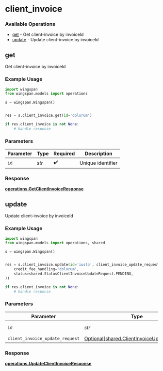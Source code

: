 # client_invoice

### Available Operations

* [get](#get) - Get client-invoice by invoiceId
* [update](#update) - Update client-invoice by invoiceId

## get

Get client-invoice by invoiceId

### Example Usage

```python
import wingspan
from wingspan.models import operations

s = wingspan.Wingspan()


res = s.client_invoice.get(id='dolorum')

if res.client_invoice is not None:
    # handle response
```

### Parameters

| Parameter          | Type               | Required           | Description        |
| ------------------ | ------------------ | ------------------ | ------------------ |
| `id`               | *str*              | :heavy_check_mark: | Unique identifier  |


### Response

**[operations.GetClientInvoiceResponse](../../models/operations/getclientinvoiceresponse.md)**


## update

Update client-invoice by invoiceId

### Example Usage

```python
import wingspan
from wingspan.models import operations, shared

s = wingspan.Wingspan()


res = s.client_invoice.update(id='iusto', client_invoice_update_request=shared.ClientInvoiceUpdateRequest(
    credit_fee_handling='dolorum',
    status=shared.StatusClientInvoiceUpdateRequest.PENDING,
))

if res.client_invoice is not None:
    # handle response
```

### Parameters

| Parameter                                                                                        | Type                                                                                             | Required                                                                                         | Description                                                                                      |
| ------------------------------------------------------------------------------------------------ | ------------------------------------------------------------------------------------------------ | ------------------------------------------------------------------------------------------------ | ------------------------------------------------------------------------------------------------ |
| `id`                                                                                             | *str*                                                                                            | :heavy_check_mark:                                                                               | Unique identifier                                                                                |
| `client_invoice_update_request`                                                                  | [Optional[shared.ClientInvoiceUpdateRequest]](../../models/shared/clientinvoiceupdaterequest.md) | :heavy_minus_sign:                                                                               | N/A                                                                                              |


### Response

**[operations.UpdateClientInvoiceResponse](../../models/operations/updateclientinvoiceresponse.md)**

